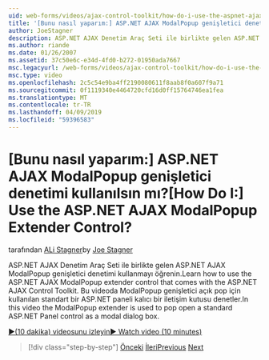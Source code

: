 ```yaml
---
uid: web-forms/videos/ajax-control-toolkit/how-do-i-use-the-aspnet-ajax-modalpopup-extender-control
title: '[Bunu nasıl yaparım:] ASP.NET AJAX ModalPopup genişletici denetimi kullanılsın mı? | Microsoft Docs'
author: JoeStagner
description: ASP.NET AJAX Denetim Araç Seti ile birlikte gelen ASP.NET AJAX ModalPopup genişletici denetimi kullanmayı öğrenin. Bu videoda ModalPopup genişletici kullanılır...
ms.author: riande
ms.date: 01/26/2007
ms.assetid: 37c50e6c-e34d-4fd0-b272-01950ada7667
msc.legacyurl: /web-forms/videos/ajax-control-toolkit/how-do-i-use-the-aspnet-ajax-modalpopup-extender-control
msc.type: video
ms.openlocfilehash: 2c5c54e9ba4ff2190080611f8aab8f0a607f9a71
ms.sourcegitcommit: 0f1119340e4464720cfd16d0ff15764746ea1fea
ms.translationtype: MT
ms.contentlocale: tr-TR
ms.lasthandoff: 04/09/2019
ms.locfileid: "59396583"
---
```

# <a name="how-do-i-use-the-aspnet-ajax-modalpopup-extender-control"></a><span data-ttu-id="3a682-105">[Bunu nasıl yaparım:] ASP.NET AJAX ModalPopup genişletici denetimi kullanılsın mı?</span><span class="sxs-lookup"><span data-stu-id="3a682-105">[How Do I:] Use the ASP.NET AJAX ModalPopup Extender Control?</span></span>

<span data-ttu-id="3a682-106">tarafından [ALi Stagner](https://github.com/JoeStagner)</span><span class="sxs-lookup"><span data-stu-id="3a682-106">by [Joe Stagner](https://github.com/JoeStagner)</span></span>

<span data-ttu-id="3a682-107">ASP.NET AJAX Denetim Araç Seti ile birlikte gelen ASP.NET AJAX ModalPopup genişletici denetimi kullanmayı öğrenin.</span><span class="sxs-lookup"><span data-stu-id="3a682-107">Learn how to use the ASP.NET AJAX ModalPopup extender control that comes with the ASP.NET AJAX Control Toolkit.</span></span> <span data-ttu-id="3a682-108">Bu videoda ModalPopup genişletici açık pop için kullanılan standart bir ASP.NET paneli kalıcı bir iletişim kutusu denetler.</span><span class="sxs-lookup"><span data-stu-id="3a682-108">In this video the ModalPopup extender is used to pop open a standard ASP.NET Panel control as a modal dialog box.</span></span>

[<span data-ttu-id="3a682-109">&#9654;(10 dakika) videosunu izleyin</span><span class="sxs-lookup"><span data-stu-id="3a682-109">&#9654; Watch video (10 minutes)</span></span>](https://channel9.msdn.com/Blogs/ASP-NET-Site-Videos/how-do-i-use-the-aspnet-ajax-modalpopup-extender-control)

> [!div class="step-by-step"]
> <span data-ttu-id="3a682-110">[Önceki](how-do-i-use-the-aspnet-ajax-popup-control-extender.md)
> [İleri](how-do-i-use-the-aspnet-ajax-alwaysvisible-control-extender.md)</span><span class="sxs-lookup"><span data-stu-id="3a682-110">[Previous](how-do-i-use-the-aspnet-ajax-popup-control-extender.md)
[Next](how-do-i-use-the-aspnet-ajax-alwaysvisible-control-extender.md)</span></span>
